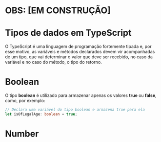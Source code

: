 # OBS: [EM CONSTRUÇÃO]

# Tipos de dados em TypeScript
O TypeScript é uma linguagem de programação fortemente tipada e, por esse motivo, as variáveis e métodos declarados devem vir acompanhadas de um tipo, que vai determinar o valor que deve ser recebido, no caso da variável e no caso do método, o tipo do retorno.


# Boolean
O tipo <strong>boolean</strong> é utilizado para armazenar apenas os valores
<strong>true</strong> ou <strong>false</strong>, como, por exemplo:

~~~typescript
// Declara uma variável do tipo boolean e armazena true para ela
let isOfLegalAge: boolean = true;
~~~

# Number
